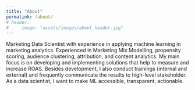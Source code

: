```yaml
---
title: "About"
permalink: /about/
# header:
#     image: "assets/images/about_header.jpg"
---
```


Marketing Data Scientist with experience in applying machine learning in marketing analytics. Experienced in Marketing Mix Modelling, propensity scoring, audience clustering, attribution, and content analytics. My main focus is on developing and implementing solutions that help to measure and increase ROAS. Besides development, I also conduct trainings (internal and external) and frequently communicate the results to high-level stakeholder. As a data scientist, I want to make ML accessible, transparent, actionable. 